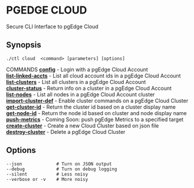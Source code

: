 # PGEDGE CLOUD
Secure CLI Interface to pgEdge Cloud

## Synopsis
    ./ctl cloud  <command> [parameters] [options]   

COMMANDS
[**config**](doc/cloud-config.md)                         - Login with a pgEdge Cloud Account<br>
[**list-linked-accts**](doc/cloud-list-linked-accts.md)   - List all cloud account ids in a pgEdge Cloud Account<br>
[**list-clusters**](doc/cloud-list-clusters.md)           - List all clusters in a pgEdge Cloud Account<br>
[**cluster-status**](doc/cloud-cluster-status.md)         - Return info on a cluster in a pgEdge Cloud Account<br>
[**list-nodes**](doc/cloud-list-nodes.md)                 - List all nodes in a pgEdge Cloud Account cluster<br>
[**import-cluster-def**](doc/cloud-import-cluster-def.md) - Enable cluster commands on a pgEdge Cloud Cluster<br>
[**get-cluster-id**](doc/cloud-get-cluster-id.md)         - Return the cluster id based on a cluster display name<br>
[**get-node-id**](doc/cloud-get-node-id.md)               - Return the node id based on cluster and node display name<br>
[**push-metrics**](doc/cloud-push-metrics.md)             - Coming Soon: push pgEdge Metrics to a specified target<br>
[**create-cluster**](doc/cloud-create-cluster.md)         - Create a new Cloud Cluster based on json file<br>
[**destroy-cluster**](doc/cloud-destroy-cluster.md)       - Delete a pgEdge Cloud Cluster<br>

## Options
    --json             # Turn on JSON output
    --debug            # Turn on debug logging
    --silent           # Less noisy
    --verbose or -v    # More noisy

